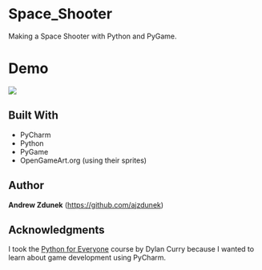 # Space_Shooter
Making a Space Shooter with Python and PyGame.

# Demo

![](https://media.giphy.com/media/psmQxjDwGbfTZ6Xfam/giphy.gif)

## Built With
- PyCharm
- Python 
- PyGame
- OpenGameArt.org (using their sprites)

## Author

**Andrew Zdunek** (https://github.com/ajzdunek)

## Acknowledgments

I took the [Python for Everyone](https://www.udemy.com/pythonforeveryone/) course by Dylan Curry because I wanted to learn about game development using PyCharm.
